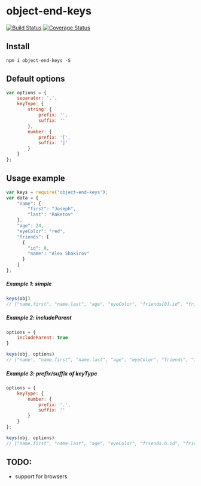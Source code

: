 # object-end-keys
[![Build Status](https://travis-ci.org/padurets/object-end-keys.svg?branch=master)](https://travis-ci.org/padurets/object-end-keys)
[![Coverage Status](https://coveralls.io/repos/github/padurets/object-end-keys/badge.svg?branch=master)](https://coveralls.io/github/padurets/object-end-keys?branch=master)

## Install

`npm i object-end-keys -S`

## Default options
```js
var options = {
    separator: '.',
    keyType: {
        string: {
            prefix: '',
            suffix: ''
        },
        number: {
            prefix: '[',
            suffix: ']'
        }
    }
};
```

## Usage example
```js
var keys = require('object-end-keys');
var data = {
    "name": {
        "first": "Joseph",
        "last": "Raketov"
    },
    "age": 24,
    "eyeColor": "red",
    "friends": [
      {
        "id": 0,
        "name": "Alex Shakirov"
      }
    ]
};
```

##### Example 1: simple
```js
keys(obj)
// ["name.first", "name.last", "age", "eyeColor", "friends[0].id", "friends[0].name"]
```
##### Example 2: includeParent
```js
options = {
    includeParent: true
}

keys(obj, options)
// ["name", "name.first", "name.last", "age", "eyeColor", "friends", "friends[0]", "friends[0].id", "friends[0].name"]
```

##### Example 3: prefix/suffix of keyType
```js
options = {
    keyType: {
        number: {
            prefix: '.',
            suffix: ''
        }
    }
};

keys(obj, options)
// ["name.first", "name.last", "age", "eyeColor", "friends.0.id", "friends.0.name"]
```

## TODO:
- support for browsers